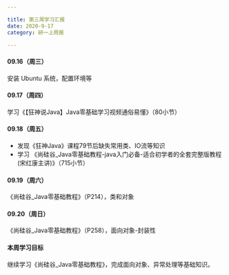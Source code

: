 ```yaml
---

title: 第三周学习汇报
date: 2020-9-17
category: 研一上周报

---
```


#### 09.16（周三）

安装 Ubuntu 系统，配置环境等 

#### 09.17（周四）

学习《【狂神说Java】Java零基础学习视频通俗易懂》（80小节）

#### 09.18（周五）

* 发现《狂神Java》课程79节后缺失常用类、IO流等知识
* 学习 《尚硅谷_Java零基础教程-java入门必备-适合初学者的全套完整版教程(宋红康主讲)》（715小节）

#### 09.19（周六）

《尚硅谷_Java零基础教程》（P214），类和对象

#### 09.20（周日）

《尚硅谷_Java零基础教程》（P258），面向对象-封装性

#### 本周学习目标

继续学习《尚硅谷_Java零基础教程》，完成面向对象、异常处理等基础知识。